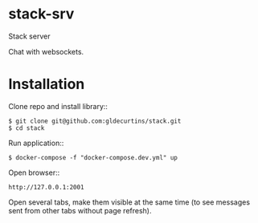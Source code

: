 # stack-srv

Stack server

Chat with websockets.

# Installation

Clone repo and install library::

    $ git clone git@github.com:gldecurtins/stack.git
    $ cd stack

Run application::

    $ docker-compose -f "docker-compose.dev.yml" up

Open browser::

    http://127.0.0.1:2001

Open several tabs, make them visible at the same time (to see messages sent from other tabs
without page refresh).
